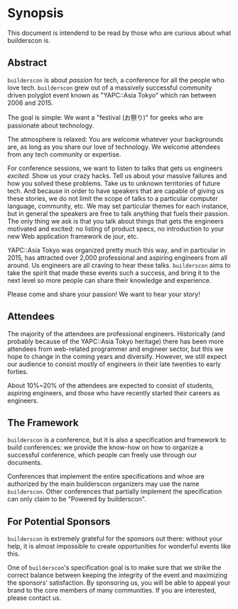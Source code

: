 # Synopsis

This document is intendend to be read by those who are curious about what builderscon is.

## Abstract

`builderscon` is about *passion* for tech, a conference for all the people who love tech. `builderscon` grew out of a massively successful community driven polyglot event known as "YAPC::Asia Tokyo" which ran between 2006 and 2015.

The goal is simple: We want a "festival (お祭り)" for geeks who are passionate about technology.

The atmosphere is relaxed: You are welcome whatever your backgrounds are, as long as you share our love of technology. We welcome attendees from any tech community or expertise.

For conference sessions, we want to listen to talks that gets us engineers *excited*. Show us your crazy hacks. Tell us about your massive failures and how you solved these problems. Take us to unknown territories of future tech. And because in order to have speakers that are capable of giving us these stories, we do not limit the scope of talks to a particular computer language, community, etc. We may set particular themes for each instance, but in general the speakers are free to talk anything that fuels their passion. The only thing we ask is that you talk about things that gets the engineers motivated and excited: no listing of product specs, no introduction to your new Web application framework de jour, etc.

YAPC::Asia Tokyo was organized pretty much this way, and in particular in 2015, has attracted over 2,000 professional and aspiring engineers from all around. Us engineers are all craving to hear these talks. `builderscon` aims to take the spirit that made these events such a success, and bring it to the next level so more people can share their knowledge and experience.

Please come and share your passion! We want to hear your story!

## Attendees

The majority of the attendees are professional engineers. Historically (and probably because of the YAPC::Asia Tokyo heritage) there has been more attendees from web-related programmer and engineer sector, but this we hope to change in the coming years and diversify. However, we still expect our audience to consist mostly of engineers in their late twenties to early forties.

About 10%~20% of the attendees are expected to consist of students, aspiring engineers, and those who have recently started their careers as engineers.

## The Framework

`builderscon` is a conference, but it is also a specification and framework to build conferences: we provide the know-how on how to organize a successful conference, which people can freely use through our documents.

Conferences that implement the entire specifications and whoe are authorized by the main builderscon organizers may use the name `builderscon`. Other conferences that partially implement the specification can only claim to be "Powered by builderscon".

## For Potential Sponsors

`builderscon` is extremely grateful for the sponsors out there: without your help, it is almost impossible to create opportunities for wonderful events like this.

One of `builderscon`'s specification goal is to make sure that we strike the correct balance between keeping the integrity of the event and maximizing the sponsors' satisfaction. By sponsoring us, you will be able to appeal your brand to the core members of many communities. If you are interested, please contact us.




